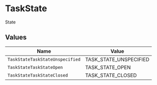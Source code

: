 # TaskState

 State



## Values

| Name                            | Value                           |
| ------------------------------- | ------------------------------- |
| `TaskStateTaskStateUnspecified` | TASK_STATE_UNSPECIFIED          |
| `TaskStateTaskStateOpen`        | TASK_STATE_OPEN                 |
| `TaskStateTaskStateClosed`      | TASK_STATE_CLOSED               |